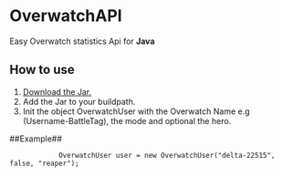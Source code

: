 # OverwatchAPI
Easy Overwatch statistics Api for **Java**

## How to use ##
1. [Download the Jar.](https://github.com/Gaareth/OverwatchAPI/blob/master/OverwatchAPI.jar?raw=true)
2. Add the Jar to your buildpath.
3. Init the object OverwatchUser with the Overwatch Name e.g (Username-BattleTag), the mode and optional the hero.

##Example##
```
			OverwatchUser user = new OverwatchUser("delta-22515", false, "reaper");
```
